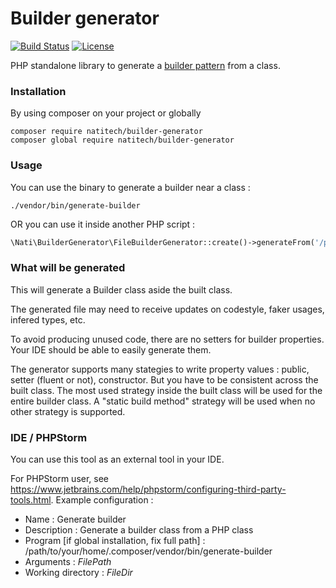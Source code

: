 # Builder generator

[![Build Status](https://travis-ci.org/natitech/builder-generator.svg?branch=master)](https://travis-ci.org/natitech/builder-generator)
[![License](https://poser.pugx.org/natitech/builder-generator/license)](https://packagist.org/packages/natitech/builder-generator)

PHP standalone library to generate a [builder pattern](https://en.wikipedia.org/wiki/Builder_pattern) from a class.

### Installation

By using composer on your project or globally

```
composer require natitech/builder-generator
composer global require natitech/builder-generator
```

### Usage

You can use the binary to generate a builder near a class :  

```shell script
./vendor/bin/generate-builder
```

OR you can use it inside another PHP script :

```php
\Nati\BuilderGenerator\FileBuilderGenerator::create()->generateFrom('/path/to/entity');
```

### What will be generated 

This will generate a Builder class aside the built class.

The generated file may need to receive updates on codestyle, faker usages, infered types, etc. 

To avoid producing unused code, there are no setters for builder properties. Your IDE should be able to easily generate them.  

The generator supports many stategies to write property values : public, setter (fluent or not), constructor. 
But you have to be consistent across the built class. 
The most used strategy inside the built class will be used for the entire builder class.
A "static build method" strategy will be used when no other strategy is supported. 

### IDE / PHPStorm

You can use this tool as an external tool in your IDE. 

For PHPStorm user, see https://www.jetbrains.com/help/phpstorm/configuring-third-party-tools.html. Example configuration :
* Name : Generate builder
* Description : Generate a builder class from a PHP class
* Program [if global installation, fix full path] : /path/to/your/home/.composer/vendor/bin/generate-builder 
* Arguments : $FilePath$
* Working directory : $FileDir$ 
